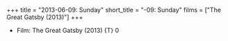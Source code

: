 +++
title = "2013-06-09: Sunday"
short_title = "-09: Sunday"
films = ["The Great Gatsby (2013)"]
+++


* Film: The Great Gatsby (2013) {T} 0
